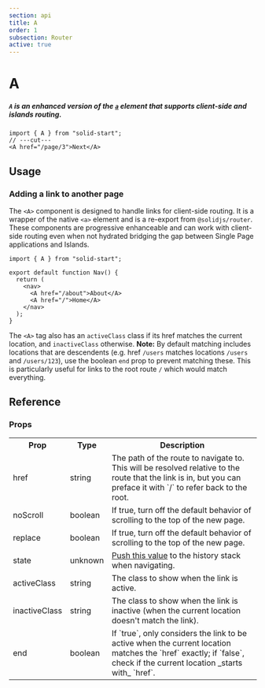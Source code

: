 ```yaml
---
section: api
title: A
order: 1
subsection: Router
active: true
---
```


# A

##### `A` is an enhanced version of the [`a`][nativeanchor] element that supports client-side and islands routing.

<div class="text-lg">

```tsx twoslash
import { A } from "solid-start";
// ---cut---
<A href="/page/3">Next</A>
```

</div>

<table-of-contents></table-of-contents>

## Usage

### Adding a link to another page

The `<A>` component is designed to handle links for client-side routing. It is a wrapper of the native `<a>` element and is a re-export from `@solidjs/router`. These components are progressive enhanceable and can work with client-side routing even when not hydrated bridging the gap between Single Page applications and Islands.

```tsx
import { A } from "solid-start";

export default function Nav() {
  return (
    <nav>
      <A href="/about">About</A>
      <A href="/">Home</A>
    </nav>
  );
}
```

The `<A>` tag also has an `activeClass` class if its href matches the current location, and `inactiveClass` otherwise. **Note:** By default matching includes locations that are descendents (e.g. href `/users` matches locations `/users` and `/users/123`), use the boolean `end` prop to prevent matching these. This is particularly useful for links to the root route `/` which would match everything.

## Reference

### Props

<table>
  <tr><th>Prop</th><th>Type</th><th>Description</th></tr>
  <tr><td>href</td><td>string</td><td>The path of the route to navigate to. This will be resolved relative to the route that the link is in, but you can preface it with `/` to refer back to the root.</td></tr>
  <tr><td>noScroll</td><td>boolean</td><td>If true, turn off the default behavior of scrolling to the top of the new page.</td></tr>
  <tr><td>replace</td><td>boolean</td><td>If true, turn off the default behavior of scrolling to the top of the new page.</td></tr>
  <tr><td>state</td><td>unknown</td><td><a href="https://developer.mozilla.org/en-US/docs/Web/API/History/pushState" target="_blank">Push this value</a> to the history stack when navigating.</td></tr>
  <tr><td>activeClass</td><td>string</td><td>The class to show when the link is active.</td></tr>
  <tr><td>inactiveClass</td><td>string</td><td>The class to show when the link is inactive (when the current location doesn't match the link).</td></tr>
  <tr><td>end</td><td>boolean</td><td>If `true`, only considers the link to be active when the current location matches the `href` exactly; if `false`, check if the current location _starts with_ `href`.</td></tr>
</table>

[nativeanchor]: https://developer.mozilla.org/en-US/docs/Web/HTML/Element/a
